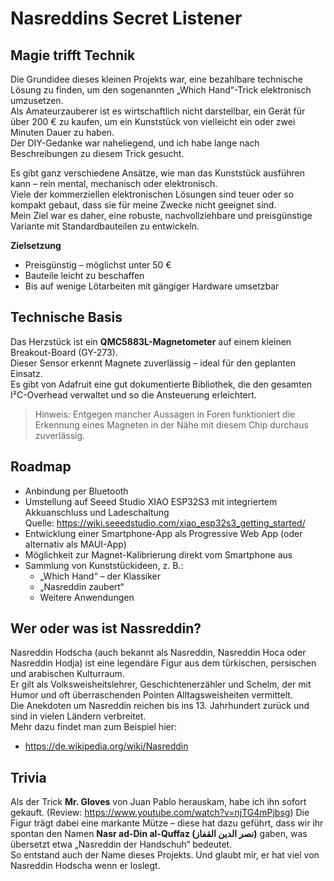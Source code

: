 # Nasreddins Secret Listener

## Magie trifft Technik

Die Grundidee dieses kleinen Projekts war, eine bezahlbare technische Lösung zu finden, um den sogenannten „Which Hand“-Trick elektronisch umzusetzen.  
Als Amateurzauberer ist es wirtschaftlich nicht darstellbar, ein Gerät für über 200 € zu kaufen, um ein Kunststück von vielleicht ein oder zwei Minuten Dauer zu haben.  
Der DIY-Gedanke war naheliegend, und ich habe lange nach Beschreibungen zu diesem Trick gesucht.

Es gibt ganz verschiedene Ansätze, wie man das Kunststück ausführen kann – rein mental, mechanisch oder elektronisch.  
Viele der kommerziellen elektronischen Lösungen sind teuer oder so kompakt gebaut, dass sie für meine Zwecke nicht geeignet sind.  
Mein Ziel war es daher, eine robuste, nachvollziehbare und preisgünstige Variante mit Standardbauteilen zu entwickeln.

**Zielsetzung**
- Preisgünstig – möglichst unter 50 €
- Bauteile leicht zu beschaffen
- Bis auf wenige Lötarbeiten mit gängiger Hardware umsetzbar

## Technische Basis

Das Herzstück ist ein **QMC5883L-Magnetometer** auf einem kleinen Breakout-Board (GY-273).  
Dieser Sensor erkennt Magnete zuverlässig – ideal für den geplanten Einsatz.  
Es gibt von Adafruit eine gut dokumentierte Bibliothek, die den gesamten I²C-Overhead verwaltet und so die Ansteuerung erleichtert.

> Hinweis: Entgegen mancher Aussagen in Foren funktioniert die Erkennung eines Magneten in der Nähe mit diesem Chip durchaus zuverlässig.

## Roadmap

- Anbindung per Bluetooth
- Umstellung auf Seeed Studio XIAO ESP32S3 mit integriertem Akkuanschluss und Ladeschaltung  
  Quelle: <https://wiki.seeedstudio.com/xiao_esp32s3_getting_started/>
- Entwicklung einer Smartphone-App als Progressive Web App (oder alternativ als MAUI-App)
- Möglichkeit zur Magnet-Kalibrierung direkt vom Smartphone aus
- Sammlung von Kunststückideen, z. B.:
  - „Which Hand“ – der Klassiker
  - „Nasreddin zaubert“
  - Weitere Anwendungen

## Wer oder was ist Nassreddin?

Nasreddin Hodscha (auch bekannt als Nasreddin, Nasreddin Hoca oder Nasreddin Hodja) ist eine legendäre Figur aus dem türkischen, persischen und arabischen Kulturraum.  
Er gilt als Volksweisheitslehrer, Geschichtenerzähler und Schelm, der mit Humor und oft überraschenden Pointen Alltagsweisheiten vermittelt.  
Die Anekdoten um Nasreddin reichen bis ins 13. Jahrhundert zurück und sind in vielen Ländern verbreitet.  
Mehr dazu findet man zum Beispiel hier:  
- <https://de.wikipedia.org/wiki/Nasreddin>  

## Trivia

Als der Trick **Mr. Gloves** von Juan Pablo herauskam, habe ich ihn sofort gekauft.  (Review: https://www.youtube.com/watch?v=njTG4mPjbsg)
Die Figur trägt dabei eine markante Mütze – diese hat dazu geführt, dass wir ihr spontan den Namen **Nasr ad-Din al-Quffaz (نصر الدين القفاز)** gaben, was übersetzt etwa „Nasreddin der Handschuh“ bedeutet.  
So entstand auch der Name dieses Projekts. Und glaubt mir, er hat viel von Nasreddin Hodscha wenn er loslegt.

